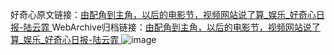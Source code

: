 好奇心原文链接：[由配角到主角，以后的电影节，视频网站说了算_娱乐_好奇心日报-陆云霏 ](https://www.qdaily.com/articles/8124.html)
WebArchive归档链接：[由配角到主角，以后的电影节，视频网站说了算_娱乐_好奇心日报-陆云霏 ](http://web.archive.org/web/20190623152142/https://www.qdaily.com/articles/8124.html)
![image](http://ww3.sinaimg.cn/large/007d5XDply1g3vaqmlxacj30u06qq4qq)